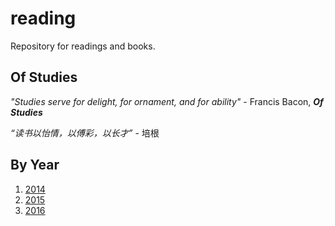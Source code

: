 reading
=======

Repository for readings and books.

## Of Studies
*"Studies serve for delight, for ornament, and for ability"* - Francis Bacon, ***Of Studies***

*“读书以怡情，以傅彩，以长才”* - 培根

## By Year
1. [2014](2014/)
1. [2015](2015/)
1. [2016](2016/)
